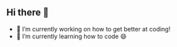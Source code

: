 ## Hi there 👋

- 🔭 I’m currently working on how to get better at coding!
- 🌱 I’m currently learning how to code 😄
